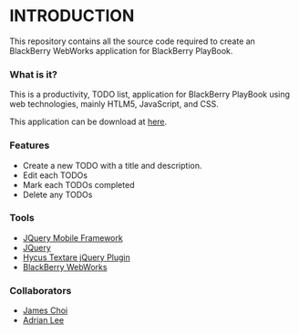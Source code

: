 # INTRODUCTION

This repository contains all the source code required to create an BlackBerry WebWorks application for BlackBerry PlayBook.

### What is it?

This is a productivity, TODO list, application for BlackBerry PlayBook using web technologies, mainly HTLM5, JavaScript, and CSS.

This application can be download at [here](http://appworld.blackberry.com/webstore/content/93051/).

### Features
 * Create a new TODO with a title and description.
 * Edit each TODOs
 * Mark each TODOs completed
 * Delete any TODOs

### Tools
 * [JQuery Mobile Framework](http://jquerymobile.com/)
 * [JQuery](http://www.jquery.com)
 * [Hycus Textare jQuery Plugin](http://blog.hycus.com/2011/05/28/auto-growing-and-re-sizable-textarea-jquery-plugin/)
 * [BlackBerry WebWorks](developer.blackberry.com/html5/)
 
### Collaborators
 * [James Choi](https://github.com/choiboi)
 * [Adrian Lee](https://github.com/adrianlee)
